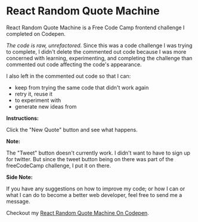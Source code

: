 # React Random Quote Machine
React Random Quote Machine is a Free Code Camp frontend challenge I completed on Codepen.

*The code is raw, unrefactored.* Since this was a code challenge I was trying to complete, I didn't delete the commented out code because I was more concerned with learning, experimenting, and completing the challenge than commented out code affecting the code's appearance. 

I also left in the commented out code so that I can:
* keep from trying the same code that didn't work again
* retry it, reuse it
* to experiment with
* generate new ideas from

**Instructions:** 

Click the "New Quote" button and see what happens. 

**Note:** 

The "Tweet" button doesn't currently work. 
I didn't want to have to sign up for twitter. But since the tweet button being on there was part of the freeCodeCamp challenge, I put it on there. 

**Side Note:** 

If you have any suggestions on how to improve my code; or how I can or what I can do to become a better web developer, feel free to send me a message. 

Checkout my [React Random Quote Machine On Codepen](https://codepen.io/nwbnwb/full/BajbvNQ).
